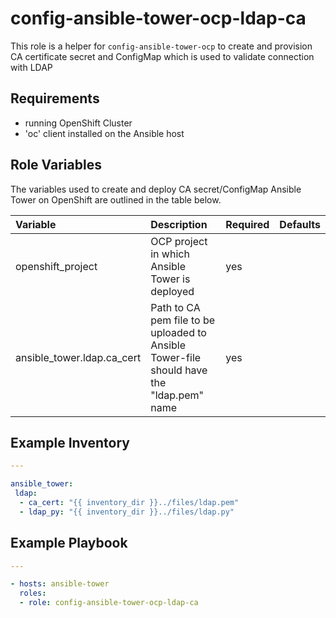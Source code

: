 config-ansible-tower-ocp-ldap-ca
============================

This role is a helper for `config-ansible-tower-ocp` to create and provision CA certificate secret and ConfigMap which is  used to validate connection with LDAP

## Requirements

  -  running OpenShift Cluster
  -  'oc' client installed on the Ansible host


## Role Variables

The variables used to create and deploy CA secret/ConfigMap  Ansible Tower on OpenShift are outlined in the table below. 

| Variable | Description | Required | Defaults |
|:---------|:------------|:---------|:---------|
|openshift_project|OCP project in which Ansible Tower is deployed|yes||
|ansible_tower.ldap.ca_cert| Path to CA pem file to be uploaded to Ansible Tower-file should have the "ldap.pem" name|yes||

## Example Inventory

```yaml
---

ansible_tower:
 ldap:
  - ca_cert: "{{ inventory_dir }}../files/ldap.pem"
  - ldap_py: "{{ inventory_dir }}../files/ldap.py"
```

## Example Playbook

```yaml
---

- hosts: ansible-tower
  roles:
  - role: config-ansible-tower-ocp-ldap-ca
```
